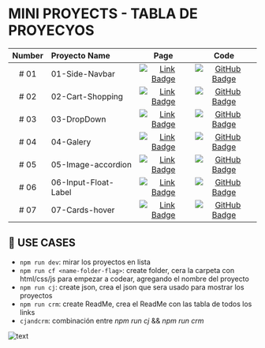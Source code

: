 # MINI PROYECTS - TABLA DE PROYECYOS

| Number | Proyecto Name | Page | Code |
| :----: |  :---- |  :----: | :----: |
| # 01 | 01-Side-Navbar | [![Link Badge](https://img.shields.io/badge/Page-181717?logo=github&logoColor=fff&style=flat-square)](https://isuligoy.github.io/Mini-Proyects/projects/01-Side-Navbar/index.html)| [![GitHub Badge](https://img.shields.io/badge/Código-181717?logo=react&logoColor=fff&style=flat-square)](https://isuligoy.github.io/Mini-Proyects/01-Side-Navbar) |
| # 02 | 02-Cart-Shopping | [![Link Badge](https://img.shields.io/badge/Page-181717?logo=github&logoColor=fff&style=flat-square)](https://isuligoy.github.io/Mini-Proyects/projects/02-Cart-Shopping/index.html)| [![GitHub Badge](https://img.shields.io/badge/Código-181717?logo=react&logoColor=fff&style=flat-square)](https://isuligoy.github.io/Mini-Proyects/02-Cart-Shopping) |
| # 03 | 03-DropDown | [![Link Badge](https://img.shields.io/badge/Page-181717?logo=github&logoColor=fff&style=flat-square)](https://isuligoy.github.io/Mini-Proyects/projects/03-DropDown/index.html)| [![GitHub Badge](https://img.shields.io/badge/Código-181717?logo=react&logoColor=fff&style=flat-square)](https://isuligoy.github.io/Mini-Proyects/03-DropDown) |
| # 04 | 04-Galery | [![Link Badge](https://img.shields.io/badge/Page-181717?logo=github&logoColor=fff&style=flat-square)](https://isuligoy.github.io/Mini-Proyects/projects/04-Galery/index.html)| [![GitHub Badge](https://img.shields.io/badge/Código-181717?logo=react&logoColor=fff&style=flat-square)](https://isuligoy.github.io/Mini-Proyects/04-Galery) |
| # 05 | 05-Image-accordion | [![Link Badge](https://img.shields.io/badge/Page-181717?logo=github&logoColor=fff&style=flat-square)](https://isuligoy.github.io/Mini-Proyects/projects/05-Image-accordion/index.html)| [![GitHub Badge](https://img.shields.io/badge/Código-181717?logo=react&logoColor=fff&style=flat-square)](https://isuligoy.github.io/Mini-Proyects/05-Image-accordion) |
| # 06 | 06-Input-Float-Label | [![Link Badge](https://img.shields.io/badge/Page-181717?logo=github&logoColor=fff&style=flat-square)](https://isuligoy.github.io/Mini-Proyects/projects/06-Input-Float-Label/index.html)| [![GitHub Badge](https://img.shields.io/badge/Código-181717?logo=react&logoColor=fff&style=flat-square)](https://isuligoy.github.io/Mini-Proyects/06-Input-Float-Label) |
| # 07 | 07-Cards-hover | [![Link Badge](https://img.shields.io/badge/Page-181717?logo=github&logoColor=fff&style=flat-square)](https://isuligoy.github.io/Mini-Proyects/projects/07-Cards-hover/index.html)| [![GitHub Badge](https://img.shields.io/badge/Código-181717?logo=react&logoColor=fff&style=flat-square)](https://isuligoy.github.io/Mini-Proyects/07-Cards-hover) |

## 🚨 USE CASES

-   `npm run dev`: mirar los proyectos en lista
-   `npm run cf <name-folder-flag>`: create folder, cera la carpeta con html/css/js para empezar a codear, agregando el nombre del proyecto
-   `npm run cj`: create json, crea el json que sera usado para mostrar los proyectos
-   `npm run crm`: create ReadMe, crea el ReadMe con las tabla de todos los links
-   `cjandcrm`: combinación entre _npm run cj_ && _npm run crm_

![text](https://img.shields.io/badge/Last%20Github%20Action-%{{formated_date}}%-ff69b4?style=for-the-badge&color=blue)
